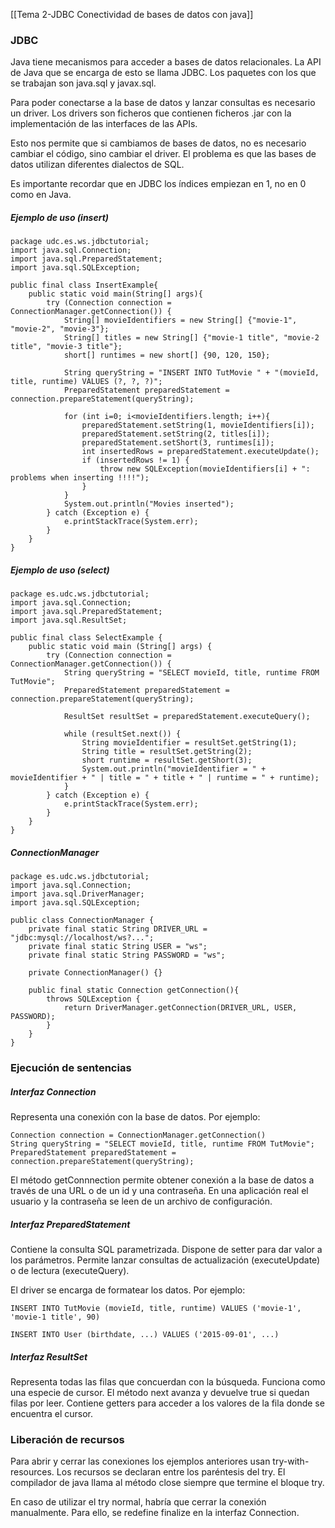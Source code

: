 [[Tema 2-JDBC Conectividad de bases de datos con java]]

### JDBC
Java tiene mecanismos para acceder a bases de datos relacionales. La API de Java que se encarga de esto se llama JDBC. Los paquetes con los que se trabajan son java.sql y javax.sql.

Para poder conectarse a la base de datos y lanzar consultas es necesario un driver. Los drivers son ficheros que contienen ficheros .jar con la implementación de las interfaces de las APIs.

Esto nos permite que si cambiamos de bases de datos, no es necesario cambiar el código, sino cambiar el driver. El problema es que las bases de datos utilizan diferentes dialectos de SQL.

Es importante recordar que en JDBC los índices empiezan en 1, no en 0 como en Java.

##### Ejemplo de uso (insert)
```
package udc.es.ws.jdbctutorial;
import java.sql.Connection;
import java.sql.PreparedStatement;
import java.sql.SQLException;

public final class InsertExample{
	public static void main(String[] args){
		try (Connection connection = ConnectionManager.getConnection()) {
			String[] movieIdentifiers = new String[] {"movie-1", "movie-2", "movie-3"};
			String[] titles = new String[] {"movie-1 title", "movie-2 title", "movie-3 title"};
			short[] runtimes = new short[] {90, 120, 150};
			
			String queryString = "INSERT INTO TutMovie " + "(movieId, title, runtime) VALUES (?, ?, ?)";
			PreparedStatement preparedStatement = connection.prepareStatement(queryString);
	
			for (int i=0; i<movieIdentifiers.length; i++){
				preparedStatement.setString(1, movieIdentifiers[i]);
				preparedStatement.setString(2, titles[i]);
				preparedStatement.setShort(3, runtimes[i]);
				int insertedRows = preparedStatement.executeUpdate();
				if (insertedRows != 1) { 
					throw new SQLException(movieIdentifiers[i] + ": problems when inserting !!!!"); 
				}
			}
			System.out.println("Movies inserted");
		} catch (Exception e) {
			e.printStackTrace(System.err);
		}
	}
}
```

##### Ejemplo de uso (select)
```
package es.udc.ws.jdbctutorial;
import java.sql.Connection;
import java.sql.PreparedStatement;
import java.sql.ResultSet;

public final class SelectExample {
	public static void main (String[] args) {
		try (Connection connection = ConnectionManager.getConnection()) {
			String queryString = "SELECT movieId, title, runtime FROM TutMovie";
			PreparedStatement preparedStatement = connection.prepareStatement(queryString);

			ResultSet resultSet = preparedStatement.executeQuery();

			while (resultSet.next()) {
				String movieIdentifier = resultSet.getString(1);
				String title = resultSet.getString(2);
				short runtime = resultSet.getShort(3);
				System.out.println("movieIdentifier = " + movieIdentifier + " | title = " + title + " | runtime = " + runtime);
			}
		} catch (Exception e) {
			e.printStackTrace(System.err);
		}
	}
}
```

##### ConnectionManager
```
package es.udc.ws.jdbctutorial;
import java.sql.Connection;
import java.sql.DriverManager;
import java.sql.SQLException;

public class ConnectionManager {
	private final static String DRIVER_URL = "jdbc:mysql://localhost/ws?...";
	private final static String USER = "ws";
	private final static String PASSWORD = "ws";
	
	private ConnectionManager() {}

	public final static Connection getConnection(){
		throws SQLException {
			return DriverManager.getConnection(DRIVER_URL, USER, PASSWORD);
		}
	}
}
```

### Ejecución de sentencias
##### Interfaz Connection
Representa una conexión con la base de datos. Por ejemplo:
```
Connection connection = ConnectionManager.getConnection()
String queryString = "SELECT movieId, title, runtime FROM TutMovie";
PreparedStatement preparedStatement = connection.prepareStatement(queryString);
```

El método getConnnection permite obtener conexión a la base de datos a través de una URL o de un id y una contraseña. En una aplicación real el usuario y la contraseña se leen de un archivo de configuración.
##### Interfaz PreparedStatement
Contiene la consulta SQL parametrizada. Dispone de setter para dar valor a los parámetros. Permite lanzar consultas de actualización (executeUpdate) o de lectura (executeQuery).

El driver se encarga de formatear los datos. Por ejemplo:
```
INSERT INTO TutMovie (movieId, title, runtime) VALUES ('movie-1', 'movie-1 title', 90)

INSERT INTO User (birthdate, ...) VALUES ('2015-09-01', ...)
```

##### Interfaz ResultSet
Representa todas las filas que concuerdan con la búsqueda. Funciona como una especie de cursor. El método next avanza y devuelve true si quedan filas por leer. Contiene getters para acceder a los valores de la fila donde se encuentra el cursor.

### Liberación de recursos
Para abrir y cerrar las conexiones los ejemplos anteriores usan try-with-resources. Los recursos se declaran entre los paréntesis del try. El compilador de java llama al método close siempre que termine el bloque try.

En caso de utilizar el try normal, habría que cerrar la conexión manualmente. Para ello, se redefine finalize en la interfaz Connection.